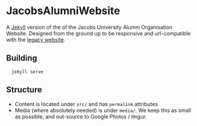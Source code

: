 # JacobsAlumniWebsite
A [Jekyll](https://jekyllrb.com) version of the of the Jacobs University Alumni Organisation Website.
Designed from the ground up to be responsive and url-compatible with the [legacy website](https://github.com/JacobsAlumni/legacy.jacobs-alumni.de).

## Building
```
  jekyll serve
```

## Structure

- Content is located under `src/` and has `permalink` attributes
- Media (where absolutely needed) is under `media/`. We keep this as small as possible, and out-source to Google Photos / Imgur. 
